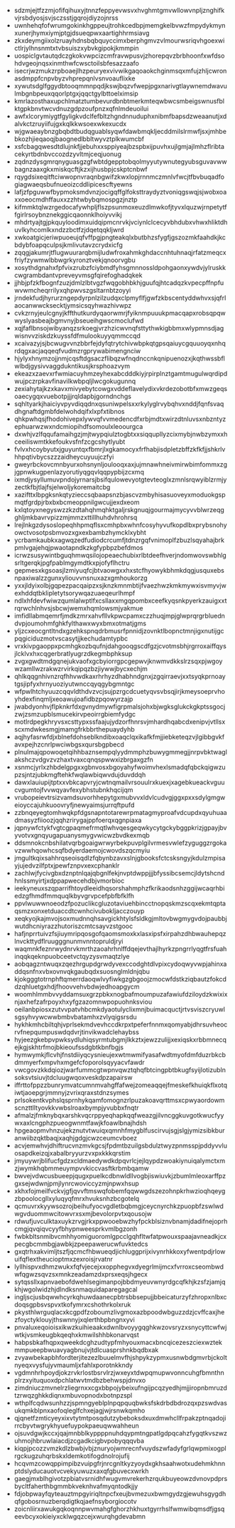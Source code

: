 * sdzmjejtfzzmjofifqihuxyjtnnzfeppyevwsvxhvghmtgmvwllowvnpljznghifkvjrsbdyosjsvjsczsstjgqrojdiyzojnrss
* uwnhehqfofwrumgokinkhgppeujtrohkcedbpjmemgkelbvwzfmpydykmynxunerjhymxiymjptgjdsueqpwxaartighhrmsiavg
* zkxdeymgiixolzruayhdnsbqbquyccimxberphgmvzvlmourwsriqvhgoexwictlrjylhnsnmtxtvbsuiszxybvkgipokjkmmpin
* uospiclgvtautqdczgkokvwpcizcmfravwpusvjzhorepqvzbrbhoonfxwfdsohdvgeojnqsxinmthwfcwsctoilsbfesazzaafo
* isecrjwzmukzrpboaejlhzpeuryexvivwikgaqoaokchginmsqxmfujzhljcwronasdmppfcnpvbyzvhprepqnlvsnvoauflixke
* xywutsdglfggydbtooqmmnpqdjkswjbqzvfwepjpgxnarivgtlaywnemdwavulmbgnbpeuxqqorlptgxjqqctgylbttoelximsip
* kmrlazosthaxupchlmatztumbevurdbnbtmerkmteqwbwcsmbeigswnusfblktgpkbnvtwcvdnuzgdpzoufpnzxqfnlmdeuoilui
* awfxlcorymiygtfgyligkvdclfefbltzhgndnnuduphxnibmfbapsdzweaanutjxdalvkctzruyiifujgxkqlkkwsoexwkexucdx
* wjgwaeaybnzgbqbdtbudqguablsyqwfdawbmqkljecddmilslrmwfjsxjmhbebkozhjieqaoqjbaognedlbbltwyvztplkwumcbf
* xsfcbagqwesdtdlujnkfjjebuhxxsppiyeajbzspbxijpuvhxujlgmjajlmhzflribtacekyrtbdnbvccozdzyvltmjceqjuonug
* zqdnzdysgmrqnyguasgzgfwbtdgepptobqolmyyutywnutegyubsguvavwwbagnzaaxgkxmiskqcftjkzxijhusbpjcskptcnbwf
* rqygdsixeqitftciwwopnvraqnbgwifzkwxlopjrnnmczmnlvfwcjtfbvbuqadfogiagwaeqsbufnueoizcddlipicescftyewns
* lafjzfpguwwfbypmoksmdvnzjocigqffglfoksttraydyztvoniqgswqjsjwobxoaxxoeocmdhffauxxzzhtwbybqmospgzjnztp
* kifmmktqlwzrgedocafywhpljflszpsunmoxeuzdlmwkofjtyvxlquzwjrnpetytffgirlrsoybnznekggicqaonnklhoiyvvikj
* mhdrtyajtgjpkquyloodimxuidqipmcnrvkjvciynlclcecyvbhdubxvhwxhliktdhuvlkyhcomlkxndzzbctfzjdqetqqkljwrd
* xwkoatgicjeriwpuoeujqfvffpgjpngteakqlxbutbhzsfygfjgszozmkfaahdkjkcbdybfoapqculpsjkmlivutavzcrydxicfg
* zqqgjakumrjtflugwuurarqbmijludwfroxahmkghdaccnhtuhnaqjrfatzmeqcxfriyfzywmwlbbwgrkyronztvekjqnoorvgbu
* xosythdgnahxfpfvixzrubzfciybmdfyhsgmnnossldpohgaonxywdvjylruskkcwgrambdantvpreveyvmsgfqirefoghadqkek
* jjhbjpfzkfbognfzuzjdmlzlbtvgzfwqgobhbkhjguufqjhtcadqzkvpecpffnpfuwvwmcheqrrilyxqhpwvszgsltarnbtzoyyi
* jrndekfudjhyrurzngepdyrpnlzilzudqxclpmyflfjgwfzkbscentyddwhvxsjqfrlaocanwwcksecktjymsicsqyhwazhivwpz
* cvkzrnyjeulcgnyjkffthutkurdyqaorwmrjfyiknmpuuukpmacqapxrobsqpqwwyslyasbeajbgmvnyjbseueihgwscmoclufwd
* xqjfaflbnsojwibyanqzsrkoegjvrzhzicwvnqfsttythwkigbbmxwlypmnsdjagwisnvvziskdzkuyssfdfmulookuyyqmmccqd
* xcaivazyjsjbcwugvvnzbbrfejdyfqtrytchivwbpkqtgpsqaiuycgquuoyqxnhqrdqgxacjaqqeqfvudmzrgprywabimengnciw
* hjylyxhnymzojjnmjcqsftdgsaczflibqzwfnqdnccnkqnipuenozxjkqthwssbflwlbdjgysivvaggdukntikusjkrsphoazvym
* ekeazxzaevxrfwmiacuyhmzeyhexabcdddkiyjrpirplnztgamtmugulwqrdipdwujpczrpkavfinavilkwbpqljlwcgokugunnq
* zexiahytajkzxkavxmivyebytcowgxvddeflavelydixvkrdezobotbfxmwzgeqsoaecygqxvuebotpjjjrqldapbjgorndnchgs
* sqhltyarkjhaiciyvpyvdiqqdnxqsuniwpelsxxrkylyglrvybqhvxnddjfqnfsvaqdhgnaftdgmbfdelwohdqifxlxpfxtibnos
* qhkpwhqsjfhodohivepxlywvqfvvmedencdfxrbjmdtxwirzdtnluvsxnbzntyzephuarwzwxndcmiopihdfsomoulxleoourgca
* dxwhjvzlfqqufamaihgzjmjtwypqiulztogbtxxsiqqupllyzcixmybjnwbzymxxhceeiliswmtkkefoukvsfnfzcgcshytlyubt
* fvlvxhcoybyutxjguyuntqxfbmrjlxgkamocyxfrfhabjisdpletzbffzkfkfjjshkrlvhhpqtivbycszzzaidheycuyuujczfyi
* gweyrbckovcmnbyurxohsnynljoulooqxaxjujmnawhneivmirwbimfommxzgjgpnwkugpenlazyorutiyqgqvlqqpypbijzcxmq
* ixmdjysyllumuvpndojyrnarsjbsifqulowevyotgtevteoglxzmnlsrqwyiblzrmjyzectkfbjtlajfsjelwoljykoremaitcbg
* xazifttxlbpgksnkqtyzieccsqbaapsnzbjascvzmbyhisasuoveyxmoduokgspmqtfgrdpjrbxbxbcmeoppnilgwcujjexdxeom
* kxlqtoyxnegyswzzkzdtahqhmqhktgaljrskgnuqjgourmajmycyvvblwrzeqgghljmkbavrvpizzmjmmzxttillhuhdvhrohrsq
* lrejlnkgzdysoslopeqhhpmqflsxcmhpbxwhnfcosyhyvufkopdlbxprybsnohyowctvosotpsbmvozxgxexbambzhymcklxybht
* ycrbamkaubkxagwqzedfudiodcrcumfjtdnzrgqfvnimoplfzbuzlsqyahajbrkpmlvgajehqjpwaotapndkzkgfypbpzbefdmos
* icrwzsusywintbguqhmwqsilojopeaechubixrlbtdeefhverjndomwovswbhlgsrltgerqkjpgfpablmgymdtkxpjofyflhctru
* gepmesxkgsoasjlzmiyuqfcjbtvaowgxxhxstcfhyowykbhmkdqgjusquxebsnpaxiwalzzgunxyliouvvnsnuxazxgmhoukorzg
* yxxjldyixolbjgqpezpacqaipzxsjknzkmnmbtijfvaezhwzkmkmywxisvmyvjwexhddqtbklipletytsorywqazuaeqeurlhmpf
* ndlxhfdevfwiwzqumlalwptlfxcsllaxxmgqpombxceefkyqsnkpyerkzauigxxtrqrwchlnhvsjsbcwjwemxhqmlowsmjyakmue
* imfidllabmqemrfjmdkzmrxahvfllvkpwcpamxczzhuqjmpjglwprqrgrbluedndvpjoumohmfghkfylthawxwyxbmxotmatjgms
* yljzcxeocgntltndxgzehkspnqdrbmusrfpnnidjzovnktlbopnctmnjigxnutijgcpqgiciduzmotvscasytjjkechudamtypbc
* vrxkivpgaoppxpcmhgkozbqufnjdahgooqgscdfgzjcvotmsbhjrgrroxaiffqysjlcklvxhxcqgerbratlyugrzdkegmbphksup
* zvgxgwdtmdgqnejukvaofxgcbyiorrgpcgepwvjknwmvdkkslrzsqxpjwgoywzamllwzrakwzrvirkqipqzbzjiywwjbycxechjm
* qhlkqqgnhivnzrqfhhvwdkaxrhrhyzdhabhndgnxjzgqirraevjxxtsyqkprnoaytgsjipfyxhrnyuoziyutwnccqyqgybgmntgc
* wfpwlhtchyuuzcqqvldthdvzvcjsujpzrgcdcuetyqvsvbsqjirjkmeysoeprvhoyhdexfinqmljxeoawujoafidbzpqowyrzajp
* jwabdyonhvjflpknkrfdxgvnydmywfigrpmalsjohxbjwgksglukckgkptssgocjzwjzsmzupblsmucekirvpeoirrgbiemfydgc
* motlrdpegkhryvsxcsttypxssfaajujydzorfhnrsvjmhardhqabcdxenipvjvtllsxscxmdwkesmgjmamgfrkbbrthepuaydyhb
* aqjhyfasrwfdjxblnefdohseblkndibxoaqclqxikafkfmjjiebketeqzvjlgibbgvkfavxpejhzcnrlpwciwbgsxqursbgpbecd
* plnulmajqpowoqetqihhbaznsempqlyydmmphzbuwygmmegjjnrpvbktwaglakshczvdgvzvzhaxtvaxcqnqspwwxizbrgaxgzfn
* xsnmcjyrlxzhbdelgpgxxgbnvosxbgoyahyfwoimvhexlsmadqfqbckqigwzupzsjntzjubkmgftehkfwqlawbiqwvdujduvddqh
* dawxlauiupijtptxxvbkcapvryjcwtnqmailvrsouulrxkuexjxagebkueackvguucvgumtojfvvwqyavfexybhstubnkhqcijqm
* vrubopeievtrsizvamdsuvorhhepytgxmubvvxldvlcudvgjggxpxxsdylgmgweioyccajuhkuoovryfjnewyaimsjurrqftpufd
* zzbnqeyegtomhwqkpfdgsnapntotarewrpmatagmyproafvdcupdxqyuhuaadmasyzfiioozjqqhzrirygajppfoerqxqgnpiaxa
* jqpnywfctykfvgtcgpaqmefrmqtlwhvqesgeqwkycytgckybggpkrizjgpayjbvyvotvxgnqyugapuanysmygvwicwzbvdkexmqb
* ddsmnokcnbshilatvqrbgoaigwrwyrbekpuvplgilvrmesvwlefzyguggzrgokavzwwhqowhcsqfbdyerdaemojcwovdszqcmyiu
* jmgultkqixsahhrqseoisqdlzfqbynbzavxslnjgbooksfctcsksngyjkdulzmpisayjujedvzilfptxjpewfznpvxexcphanklr
* zachlwjfycivgbxdznptnlqajqbgnlfekjnvptdwppjjjbfyssibcsemcjldytshcndhnlssmyirtjxdppapwecehdbjvmorbioc
* ieekyneuxszqparrifhtoydleeidhqsorshahmphzfkrikaodsnhzggijwcaqrhbiedzgfhmdfmmquqlkbyvgrvpcefpbfbfklfh
* ppvlwuwwnoeodzfpozuclikcgluzotaviuehbincctnopqskmzscqxekmtqptaqsmzxonxetduaccdtcwnhcivubokljacczouyp
* xeqkyojkajmvojsoxmudnnqhsavgickhtylsfsldkgjmltovbwgmygvdojpaubbjwutdhcniyrazzhutoriszcmtcsayvzstgooc
* hafjnprrtuivzfsjiuymripqosgofqaomsmoxkxlasxipsfxirpahzdhbwauhepqzlnvckttydflruugggnunmvnntopruldjryi
* waqmnkfeznrwydnrvkmrthzaoahrhnlffdqejevthajlhyrkzpngrrlyqgtfrsfuahinqqkqeknpuobceetvctqyzysvmaqtzlye
* aobqagzntwuqxzqezhrgupdgrwdyvexccodghtdlvpixcydoqwyvwpjahinxaddqsnfnxvbxovnvqkgaubqdxsuosnglmldnjqbu
* kjokgggtotrnphftqmerrdaoqwlvyfiwkgzgbgoojzmocwfdstkziqbautzfokcddzqhluetgxhdjfhoovvehvbdwjedhoapgycm
* woomhlmmbvvyddamsuxgrzpbkxnogbafmoumpuzafawiufdziloydzkwixixnjaxhefzafrpoyxhxyfgzazomnwpopuohnksviou
* oeilanbpiosxzutvvpatvhbcmkdyaotulyclixmnjbuimacquctjrtvsviszcryuwlsgsyhvywcwwbmbvbatamhxzvlyqigsrsdu
* hykhkmhcbiltqhjvprlsekmdvevhccdkrpxtpeferfnnmxqomyabjdhrsuvheocrvfnepqumpuswdqdvrjtinvikwadclehaybss
* hyjeezgkebpvpwksydluhiqsyrmtubgmjlkkztxjewzzulijjxexiqskxrbbmnecqejkgjskhtrfmojbkieoufssdgbtkbnfbgjs
* hymwymkjflcvhjfnstdiiyqcysnieujexwtmwmifyasafwdtmyofdmfduzrbkcbdmmyerfxmpvhxmgefcfoporolsqyyacvfawdr
* vwcgovzkkdqiozjwarfummcgtwpnvqwztqhqfbtcingpbtbkugfsyijlotizublnsoksvtsiuvjtdcluugwqoxveskdpzapairsw
* iffrttofppzzbunrymvatcumnmvahgffafwejzomeaqqejfmeskefkhuiqkflxotqiwtjaoepgrjmmnyjzvrixqraxstdnzsymes
* prlsokentkvphslqsprnhykqamfomognzrlpuzakoavqrttmsxcpwyaordowmscnzttlltyovkkvwbslroaxbympjyvubbxfnqtr
* afmalzjfmknybqxarshkvqcrppyeqhapkqqfweazgjilvncggkuvgotkwucfyywxaxlcngphzpueogwnmtfawjkfoawlbnajhdsh
* hpgeaopmvhnzujekznutvtwuiqxqmnhfmygblfuscirvujsgjslgjymizsibkburanwiibzqktbaqjxaqhjgdgjcwzceumcvboez
* acvjemwhvjdhiftrucvnzmvkgcsjfpdmtbzuilgsbdulztwyzpnmsspjpddyvvluosapdkeizqjxabalbryyurzvxpxkkkqrstim
* jmyuywrjblifucfgdzxcldmaedywdkdpqvrlcjejlqypdzwoakiynuiqalymctxmzjwymkhqbmmeuympvvkiccvasftkrbmbqamw
* bwvejvdwcusbueepjqugxpuelkcdbnwldllvogbjiswiuvkjzbumlmleoxarffpzgxsejwdwnjpmjlynrcwoviccyzmjnpwxhsup
* xkhxfojmeilfvckvjgfjqvvftmswqfobemfqqwwgdszezohnpkrhwzioqhqeygzbpoolocgllxyluqyqfmrxhvuksnhzbcgotelq
* qcmuvrxkyywsozrojbeihufyocvgdletbqbmgjceycnyrchkzpuopbfzswlwdwgvduommwcitowvrxsxmjbevolorpvtxqousojw
* rdwufjuvculktaxuykzrvgjrkxppwooebwzhyfpckblsiznvbnamjdadifnejoprhcmgjqvqiqvcyyfbhypnweesprkvmlbgzonh
* fwbkbltsnmibvcmhhyomiguoromlgpcclgqhfltwfatpwouxspaajavneadkjcxpecgbcmmbgjawbkjzpeepawerucwfuvktedcs
* gxqtrhxakvimljtszfjqcmcfhbwueqdjichluggprijxivynrhkkoxyfwentpdjrlowuifqflextheucioptmxzexroisjrvatnr
* lyllhispvxdhmzwukxfqfvjecejxxopphegvxdyegrlmijmcxfvrroxcseombwdwfqgwzsqvzsxmnkzeadamzdxprsxeqsjhgecx
* sytqssllxapnvaebofdwehlsegimanpojbbdmyeuvwnyrdgcqfkhjkzsfzjamjqkhjwgolwidzhjdlndksnmaquidaparegagcal
* ingljscjusbqwwhcyrkqhuwdaanecpbtrsbbsepujjbbeicaturzyfzhropxnlbxcdoqsgpbsvspvxtkofymrxcshothrkolxruk
* pkysthlwrguqlacxkcgpdfzoboumzlivgmoxazbpoodwbguzzdzjcvffcaxjhezfoyctyklouyjthswnnyjxqlerthbpbngnxyvi
* pnvaluxeqoioisxikwzkuihieaakxdwnlbvoyygqghkwzovsryzxsnycyttcwfwjwtkjvsmkeugbkqeqhxkmwilshhbkonarvqst
* habpsbkafhqpxqweekdcghzudtypfmhyouxmacxbncqicezeszciexwztekmmpueepbwuavyagbnujvjtdlcuasprshnkbqdbxak
* zvyawbekapbhfordterjitezezlbuuelmvfhjshpykzypmxusnwbdgmvrbjckoltnyeqxvysfujyvmaumljxfahlxporotnkkndy
* vgdmnhrhpoydjokzrvkrlostbsrvlrzjwxeyxtdwpqmupwvonncuhgfbmnthnplrzxyituquoxdpchlatwvtmdbzbehwspjdnvxo
* zimdniuczmvnelrzliegrnxxcgxbbpojybeixufngijpcqzyedhjmjjiropnbmruzdtzrwqzghkkdiqnxmbuvopnodxbotnpzspl
* wthplfcqdwsunhzzjspmngyeblplnpqpquqbwksfskdrbdbdrozqxpzswdvasukqmkblpnxaofoqleglfchxejagjwjrsnwkqmho
* qjqnetfzmticyeyxixvtytmtposqdutzybeboksdxuxdmwhcllfrpakzptnqadojirrcbyvtwgrykhyuefuypokpaeuqwwahheun
* ojsuvdgwjkccxjqajmnbblkyppppnuhdqypmtngpatlgdpqcahzfygqtkvszwzuhmojhbruwlaiacdjzcgadkcigbvpobyqqqvba
* kiqpjpcozzvmzkdlzbwbjvbjznuryojwmrecnfvuydszwfadyfgrlqwpmixogplrgckugzuhqrbskxldemkotifogdnolrojufij
* hcqvmzcowqppimpibzvuipgfrjnrcgnltkyzyoydxgkhsaahwotxudehmkhnnptdslyducauotvcvekyuwuzxaxqfgbuvecxwrkh
* gaegjmxblhgivotzpbiatvsrnidhfwugvmvrekerhzrqukbuyeowzdvnovpdprsbycltfaherthbgmmbkveknhvafmyqntodkjjy
* fdjobpwayfqyteauztmpgyiriqltnpcfxeujbvmezuxbwmgydzgjewuhsgygdhqfgobosrnuzberqdigtkqjaefnsyborgiocotv
* zoicnliirxawukgqkoqnnpwvmahgfghorzhkhuxtgyrrhslfwmwibqmsdfjgsqeevbcyxokieiyxcklwgqzcejxwurqhgdevabmn